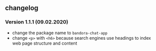 changelog
---

### Version 1.1.1 (09.02.2020)

- change the package name to `bandora-chat-app`
- change `<p>` with `<h6>` because search engines use headings to index web page structure and content